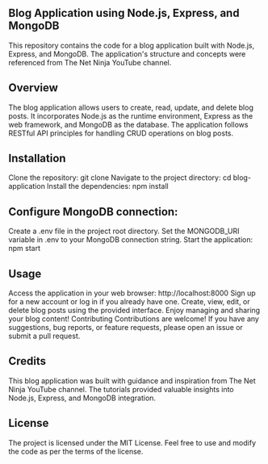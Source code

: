 <!-- app.get('/add-blog', (req, res) => {
    const blog = new Blog({
        title: 'new blog 2 ',
        snippet: 'about my new blog',
        body: 'more about my new blog'
    });

    blog.save()
        .then((result) => {
            res.send(result);
        })
        .catch((err) => {
            console.log(err);
        });
});


app.get('/all-blogs', (req, res) => {
    Blog.find()
        .then((result) => {
            res.send(result);
        })
        .catch((err) => {
            console.log(err);
        });
});

app.get('/single-blog', (req, res) => {
    Blog.findById('64aecdba8cf573710159e5a1')
        .then((result) => {
            res.send(result);
        })
        .catch((err) => {
            console.log(err);
        });
}); -->

## Blog Application using Node.js, Express, and MongoDB
This repository contains the code for a blog application built with Node.js, Express, and MongoDB. The application's structure and concepts were referenced from The Net Ninja YouTube channel.

## Overview
The blog application allows users to create, read, update, and delete blog posts. It incorporates Node.js as the runtime environment, Express as the web framework, and MongoDB as the database. The application follows RESTful API principles for handling CRUD operations on blog posts.

## Installation
Clone the repository: git clone <repository-url>
Navigate to the project directory: cd blog-application
Install the dependencies: npm install
## Configure MongoDB connection:
Create a .env file in the project root directory.
Set the MONGODB_URI variable in .env to your MongoDB connection string.
Start the application: npm start
## Usage
Access the application in your web browser: http://localhost:8000
Sign up for a new account or log in if you already have one.
Create, view, edit, or delete blog posts using the provided interface.
Enjoy managing and sharing your blog content!
Contributing
Contributions are welcome! If you have any suggestions, bug reports, or feature requests, please open an issue or submit a pull request.

## Credits
This blog application was built with guidance and inspiration from The Net Ninja YouTube channel. The tutorials provided valuable insights into Node.js, Express, and MongoDB integration.

## License
The project is licensed under the MIT License. Feel free to use and modify the code as per the terms of the license.
